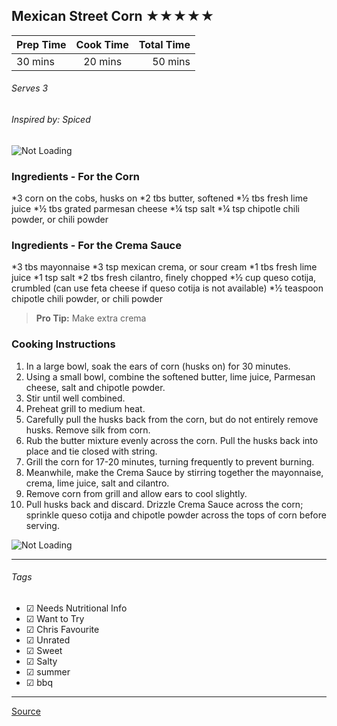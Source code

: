 ## Mexican Street Corn ★★★★★

| Prep Time  | Cook Time    | Total Time  |
| ---------- |:------------:| -----------:|
| 30 mins    | 20 mins      | 50 mins     |


###### Serves 3
###### Inspired by: Spiced

![Not Loading](http://i.imgur.com/Q1xgxBF.jpg)

### Ingredients - For the Corn

*3 corn on the cobs, husks on
*2 tbs butter, softened
*½ tbs fresh lime juice
*½ tbs grated parmesan cheese
*¼ tsp salt
*¼ tsp chipotle chili powder, or chili powder

### Ingredients - For the Crema Sauce

*3 tbs mayonnaise
*3 tsp mexican crema, or sour cream
*1 tbs fresh lime juice
*1 tsp salt
*2 tbs fresh cilantro, finely chopped
*½ cup queso cotija, crumbled (can use feta cheese if queso cotija is not available)
*½ teaspoon chipotle chili powder, or chili powder

> **Pro Tip:** Make extra crema

### Cooking Instructions

1. In a large bowl, soak the ears of corn (husks on) for 30 minutes.
2. Using a small bowl, combine the softened butter, lime juice, Parmesan cheese, salt and chipotle powder. 
3. Stir until well combined.
4. Preheat grill to medium heat.
5. Carefully pull the husks back from the corn, but do not entirely remove husks. Remove silk from corn.
6. Rub the butter mixture evenly across the corn. Pull the husks back into place and tie closed with string.
7. Grill the corn for 17-20 minutes, turning frequently to prevent burning.
8. Meanwhile, make the Crema Sauce by stirring together the mayonnaise, crema, lime juice, salt and cilantro.
9. Remove corn from grill and allow ears to cool slightly.
10. Pull husks back and discard. Drizzle Crema Sauce across the corn; sprinkle queso cotija and chipotle powder across the tops of corn before serving.

![Not Loading](http://i.imgur.com/wLTDPYB.jpg)

---

###### Tags
- ☑ Needs Nutritional Info
- ☑ Want to Try
- ☑ Chris Favourite
- ☑ Unrated
- ☑ Sweet
- ☑ Salty
- ☑ summer
- ☑ bbq

---

[Source](http://spicedblog.com/grilled-mexican-street-corn.html#_a5y_p=2381532)

